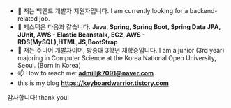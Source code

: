- 🔭 저는 백엔드 개발자 지원자입니다. I am currently looking for a backend-related job.
- 🌱 제스택은 다음과 같습니다.  **Java, Spring, Spring Boot, Spring Data JPA, JUnit, AWS - Elastic Beanstalk, EC2, AWS - RDS(MySQL),HTML,JS,BootStrap**
- 📖 저는 주니어 개발자이며, 방송대 3학년 재학중입니다. I am a junior (3rd year) majoring in Computer Science at the Korea National Open University, Seoul. (Born in Korea)
- 📫 How to reach me: **admilljk7091@naver.com**
- this is my blog **https://keyboardwarrior.tistory.com**


감사합니다!
thank you!
